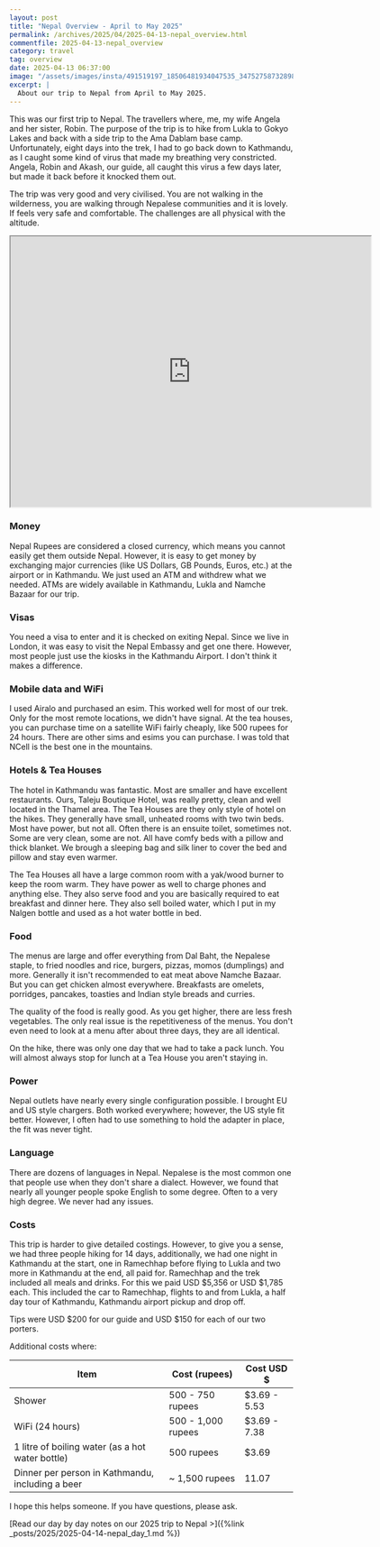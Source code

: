 ```yaml
---
layout: post
title: "Nepal Overview - April to May 2025"
permalink: /archives/2025/04/2025-04-13-nepal_overview.html
commentfile: 2025-04-13-nepal_overview
category: travel
tag: overview
date: 2025-04-13 06:37:00
image: "/assets/images/insta/491519197_18506481934047535_3475275873289803780_n_18048153389589983.jpg"
excerpt: |
  About our trip to Nepal from April to May 2025.
---
```

This was our first trip to Nepal.  The travellers where, me, my wife Angela and her sister, Robin. The purpose of the trip is to hike from Lukla to Gokyo Lakes and back with a side trip to the Ama Dablam base camp. Unfortunately, eight days into the trek, I had to go back down to Kathmandu, as I caught some kind of virus that made my breathing very constricted.  Angela, Robin and Akash, our guide, all caught this virus a few days later, but made it back before it knocked them out.

The trip was very good and very civilised. You are not walking in the wilderness, you are walking through Nepalese communities and it is lovely.  If feels very safe and comfortable.  The challenges are all physical with the altitude.

<iframe src="https://www.google.com/maps/d/embed?mid=1pWaQ7E0z6Voxy2-0DCQf1ejymFlJkJ8&ehbc=2E312F" width="640" height="480"></iframe>

### Money

Nepal Rupees are considered a closed currency, which means you cannot easily get them outside Nepal.  However, it is easy to get money by exchanging major currencies (like US Dollars, GB Pounds, Euros, etc.) at the airport or in Kathmandu. We just used an ATM and withdrew what we needed.  ATMs are widely available in Kathmandu, Lukla and Namche Bazaar for our trip.

### Visas

You need a visa to enter and it is checked on exiting Nepal.  Since we live in London, it was easy to visit the Nepal Embassy and get one there.  However, most people just use the kiosks in the Kathmandu Airport.  I don't think it makes a difference.

### Mobile data and WiFi

I used Airalo and purchased an esim. This worked well for most of our trek. Only for the most remote locations, we didn't have signal.  At the tea houses, you can purchase time on a satellite WiFi fairly cheaply, like 500 rupees for 24 hours.  There are other sims and esims you can purchase. I was told that NCell is the best one in the mountains.

### Hotels & Tea Houses

The hotel in Kathmandu was fantastic.  Most are smaller and have excellent restaurants.  Ours, Taleju Boutique Hotel, was really pretty, clean and well located in the Thamel area.  The Tea Houses are they only style of hotel on the hikes.  They generally have small, unheated rooms with two twin beds. Most have power, but not all.  Often there is an ensuite toilet, sometimes not.  Some are very clean, some are not.  All have comfy beds with a pillow and thick blanket.  We brough a sleeping bag and silk liner to cover the bed and pillow and stay even warmer.

The Tea Houses all have a large common room with a yak/wood burner to keep the room warm.  They have power as well to charge phones and anything else.  They also serve food and you are basically required to eat breakfast and dinner here.  They also sell boiled water, which I put in my Nalgen bottle and used as a hot water bottle in bed.


### Food

The menus are large and offer everything from Dal Baht, the Nepalese staple, to fried noodles and rice, burgers, pizzas, momos (dumplings) and more.  Generally it isn't recommended to eat meat above Namche Bazaar. But you can get chicken almost everywhere. Breakfasts are omelets, porridges, pancakes, toasties and Indian style breads and curries.

The quality of the food is really good. As you get higher, there are less fresh vegetables. The only real issue is the repetitiveness of the menus. You don't even need to look at a menu after about three days, they are all identical.

On the hike, there was only one day that we had to take a pack lunch. You will almost always stop for lunch at a Tea House you aren't staying in.

### Power

Nepal outlets have nearly every single configuration possible. I brought EU and US style chargers. Both worked everywhere; however, the US style fit better.  However, I often had to use something to hold the adapter in place, the fit was never tight.

### Language

There are dozens of languages in Nepal.  Nepalese is the most common one that people use when they don't share a dialect. However, we found that nearly all younger people spoke English to some degree.  Often to a very high degree.  We never had any issues.

### Costs

This trip is harder to give detailed costings.  However, to give you a sense, we had three people hiking for 14 days, additionally, we had one night in Kathmandu at the start, one in Ramechhap before flying to Lukla and two more in Kathmandu at the end, all paid for. Ramechhap and the trek included all meals and drinks. For this we paid USD $5,356 or USD $1,785 each.  This included the car to Ramechhap, flights to and from Lukla, a half day tour of Kathmandu, Kathmandu airport pickup and drop off.

Tips were USD $200 for our guide and USD $150 for each of our two porters.

Additional costs where:

| Item                                             | Cost (rupees)                            | Cost USD $ |
| ------------------------------------------------ | -------------------------------- | --- |
| Shower                                           | 500 - 750 rupees                 | $3.69 - 5.53 | 
| WiFi (24 hours)                                  | 500 - 1,000 rupees               | $3.69 - 7.38 |
| 1 litre of boiling water (as a hot water bottle) | 500 rupees                       | $3.69 |
| Dinner per person in Kathmandu, including a beer                   | ~ 1,500 rupees | 11.07 |


I hope this helps someone.  If you have questions, please ask.


[Read our day by day notes on our 2025 trip to Nepal >]({%link _posts/2025/2025-04-14-nepal_day_1.md %})
